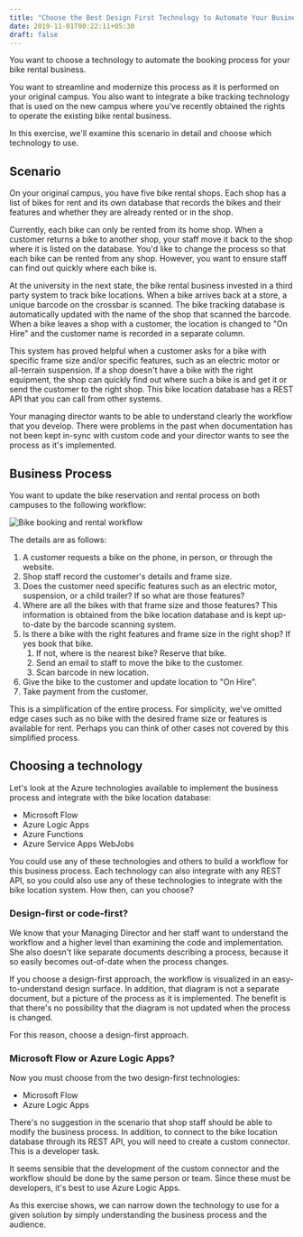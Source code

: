 ```yaml
---
title: "Choose the Best Design First Technology to Automate Your Business Process"
date: 2019-11-01T00:22:11+05:30
draft: false
---
```


<p>You want to choose a technology to automate the booking process for your bike rental business.</p>
<p>You want to streamline and modernize this process as it is performed on your original campus. You also want to integrate a bike tracking technology that is used on the new campus where you've recently obtained the rights to operate the existing bike rental business.</p>
<p>In this exercise, we'll examine this scenario in detail and choose which technology to use.</p>
<h2 id="scenario">Scenario</h2>
<p>On your original campus, you have five bike rental shops. Each shop has a list of bikes for rent and its own database that records the bikes and their features and whether they are already rented or in the shop.</p>
<p>Currently, each bike can only be rented from its home shop. When a customer returns a bike to another shop, your staff move it back to the shop where it is listed on the database. You'd like to change the process so that each bike can be rented from any shop. However, you want to ensure staff can find out quickly where each bike is.</p>
<p>At the university in the next state, the bike rental business invested in a third party system to track bike locations. When a bike arrives back at a store, a unique barcode on the crossbar is scanned. The bike tracking database is automatically updated with the name of the shop that scanned the barcode. When a bike leaves a shop with a customer, the location is changed to &quot;On Hire&quot; and the customer name is recorded in a separate column.</p>
<p>This system has proved helpful when a customer asks for a bike with specific frame size and/or specific features, such as an electric motor or all-terrain suspension. If a shop doesn't have a bike with the right equipment, the shop can quickly find out where such a bike is and get it or send the customer to the right shop. This bike location database has a REST API that you can call from other systems.</p>
<p>Your managing director wants to be able to understand clearly the workflow that you develop. There were problems in the past when documentation has not been kept in-sync with custom code and your director wants to see the process as it's implemented.</p>
<h2 id="business-process">Business Process</h2>
<p>You want to update the bike reservation and rental process on both campuses to the following workflow:</p>
<p><img src="media/4-bike-hire-workflow.png" alt="Bike booking and rental workflow" data-linktype="relative-path"></p>
<p>The details are as follows:</p>
<ol>
<li>A customer requests a bike on the phone, in person, or through the website.</li>
<li>Shop staff record the customer's details and frame size.</li>
<li>Does the customer need specific features such as an electric motor, suspension, or a child trailer? If so what are those features?</li>
<li>Where are all the bikes with that frame size and  those features? This information is obtained from the bike location database and is kept up-to-date by the barcode scanning system.</li>
<li>Is there a bike with the right features and frame size in the right shop? If yes book that bike.
<ol>
<li>If not, where is the nearest bike? Reserve that bike.</li>
<li>Send an email to staff to move the bike to the customer.</li>
<li>Scan barcode in new location.</li>
</ol>
</li>
<li>Give the bike to the customer and update location to &quot;On Hire&quot;.</li>
<li>Take payment from the customer.</li>
</ol>
<p>This is a simplification of the entire process. For simplicity, we've omitted edge cases such as no bike with the desired frame size or features is available for rent. Perhaps you can think of other cases not covered by this simplified process.</p>
<h2 id="choosing-a-technology">Choosing a technology</h2>
<p>Let's look at the Azure technologies available to implement the business process and integrate with the bike location database:</p>
<ul>
<li>Microsoft Flow</li>
<li>Azure Logic Apps</li>
<li>Azure Functions</li>
<li>Azure Service Apps WebJobs</li>
</ul>
<p>You could use any of these technologies and others to build a workflow for this business process. Each technology can also integrate with any REST API, so you could also use any of these technologies to integrate with the bike location system. How then, can you choose?</p>
<h3 id="design-first-or-code-first">Design-first or code-first?</h3>
<p>We know that your Managing Director and her staff want to understand the workflow and a higher level than examining the code and implementation. She also doesn't like separate documents describing a process, because it so easily becomes out-of-date when the process changes.</p>
<p>If you choose a design-first approach, the workflow is visualized in an easy-to-understand design surface. In addition, that diagram is not a separate document, but a picture of the process as it is implemented. The benefit is that there's no possibility that the diagram is not updated when the process is changed.</p>
<p>For this reason, choose a design-first approach.</p>
<h3 id="microsoft-flow-or-azure-logic-apps">Microsoft Flow or Azure Logic Apps?</h3>
<p>Now you must choose from the two design-first technologies:</p>
<ul>
<li>Microsoft Flow</li>
<li>Azure Logic Apps</li>
</ul>
<p>There's no suggestion in the scenario that shop staff should be able to modify the business process. In addition, to connect to the bike location database through its REST API, you will need to create a custom connector. This is a developer task.</p>
<p>It seems sensible that the development of the custom connector and the workflow should be done by the same person or team. Since these must be developers, it's best to use Azure Logic Apps.</p>
<p>As this exercise shows, we can narrow down the technology to use for a given solution by simply understanding the business process and the audience.</p>

